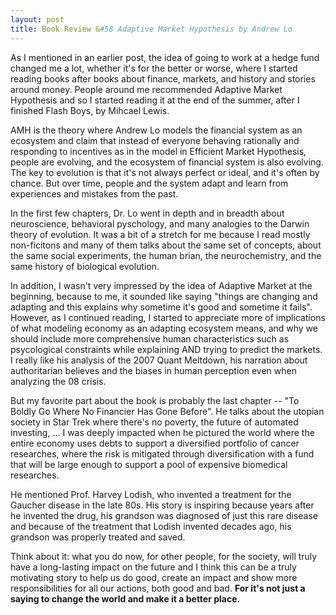 ```yaml
---
layout: post
title: Book Review &#58 Adaptive Market Hypothesis by Andrew Lo
---
```


As I mentioned in an earlier post, the idea of going to work at a hedge fund changed me a lot, whether it's for the better or worse, where I started reading books after books about finance, markets, and history and stories around money. People around me recommended Adaptive Market Hypothesis and so I started reading it at the end of the summer, after I finished Flash Boys, by Mihcael Lewis.

AMH is the theory where Andrew Lo models the financial system as an ecosystem and claim that instead of everyone behaving rationally and responding to incentives as in the model in Efficient Market Hypothesis, people are evolving, and the ecosystem of financial system is also evolving. The key to evolution is that it's not always perfect or ideal, and it's often by chance. But over time, people and the system adapt and learn from experiences and mistakes from the past. 

In the first few chapters, Dr. Lo went in depth and in breadth about neuroscience, behavioral pyschology, and many analogies to the Darwin theory of evolution. It was a bit of a stretch for me because I read mostly non-ficitons and many of them talks about the same set of concepts, about the same social experiments, the human brian, the neurochemistry, and the same history of biological evolution. 

In addition, I wasn't very impressed by the idea of Adaptive Market at the beginning, because to me, it sounded like saying "things are changing and adapting and this explains why sometime it's good and sometime it fails". However, as I continued reading, I started to appreciate more of implications of what modeling economy as an adapting ecosystem means, and why we should include more comprehensive human characteristics such as psycological constraints while explaining AND trying to predict the markets. I really like his analysis of the 2007 Quant Meltdown, his narration about authoritarian believes and the biases in human perception even when analyzing the 08 crisis. 

But my favorite part about the book is probably the last chapter -- "To Boldly Go Where No Financier Has Gone Before". He talks about the utopian society in Star Trek where there's no poverty, the future of automated investing, ... I was deeply impacted when he pictured the world where the entire economy uses debts to support a diversified portfolio of cancer researches, where the risk is mitigated through diversification with a fund that will be large enough to support a pool of expensive biomedical researches. 

He mentioned Prof. Harvey Lodish, who invented a treatment for the Gaucher disease in the late 80s. His story is inspiring because years after he invented the drug, his grandson was diagnosed of just this rare disease and because of the treatment that Lodish invented decades ago, his grandson was properly treated and saved. 

Think about it: what you do now, for other people, for the society, will truly have a long-lasting impact on the future and I think this can be a truly motivating story to help us do good, create an impact and show more responsibilities for all our actions, both good and bad. **For it's not just a saying to change the world and make it a better place.**